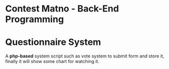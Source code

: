 # Contest Matno - Back-End Programming

# Questionnaire System

A **php-based** system script such as vote system to submit form and store it, finally it will show some chart for watching it.

